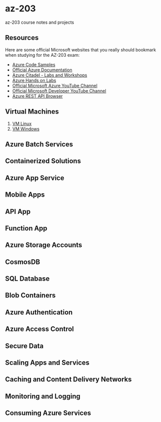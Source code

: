 # az-203
az-203 course notes and projects

## Resources
Here are some official Microsoft websites that you really should bookmark when studying for the AZ-203 exam: 
- [Azure Code Samples](https://azure.microsoft.com/en-us/resources/samples/?sort=0)
- [Official Azure Documentation](https://docs.microsoft.com/en-us/azure/)
- [Azure Citadel - Labs and Workshops](https://azurecitadel.github.io/labs/)
- [Azure Hands on Labs](https://www.microsoft.com/handsonlabs/SelfPacedLabs)
- [Official Microsoft Azure YouTube Channel](https://www.youtube.com/user/windowsazure)
- [Official Microsoft Developer YouTube Channel](https://www.youtube.com/channel/UCsMica-v34Irf9KVTh6xx-g)
- [Azure REST API Browser](https://docs.microsoft.com/en-us/rest/api/?view=Azure)

## Virtual Machines
1. [VM Linux](virtual-machine/01.vm.linux.md)
2. [VM Windows](virtual-machine/02.vm.win.md)

## Azure Batch Services

## Containerized Solutions

## Azure App Service

## Mobile Apps

## API App

## Function App

## Azure Storage Accounts

## CosmosDB

## SQL Database

## Blob Containers

## Azure Authentication

## Azure Access Control

## Secure Data

## Scaling Apps and Services

## Caching and Content Delivery Networks

## Monitoring and Logging

## Consuming Azure Services
<!--stackedit_data:
eyJoaXN0b3J5IjpbNTA1NTUyNDIwXX0=
-->